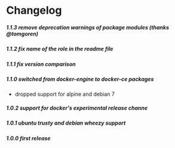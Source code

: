 # Changelog

##### 1.1.3 remove deprecation warnings of package modules (thanks @tomgoren)

##### 1.1.2 fix name of the role in the readme file

##### 1.1.1 fix version comparison

##### 1.1.0 switched from docker-engine to docker-ce packages
* dropped support for alpine and debian 7

##### 1.0.2 support for docker's experimental release channe

##### 1.0.1 ubuntu trusty and debian wheezy support

##### 1.0.0 first release
